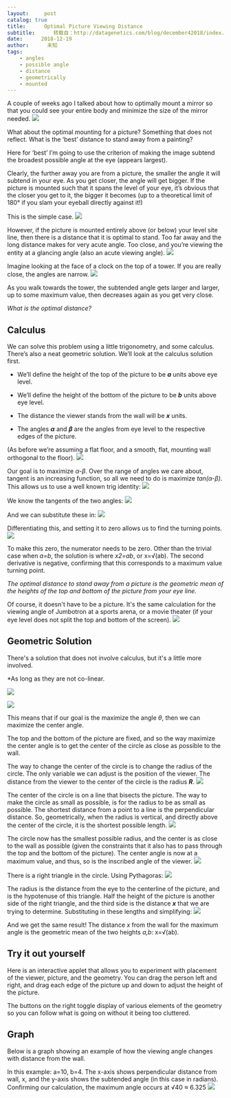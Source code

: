 ```yaml
---
layout:     post
catalog: true
title:      Optimal Picture Viewing Distance
subtitle:      转载自：http://datagenetics.com/blog/december42018/index.html
date:      2018-12-19
author:      未知
tags:
    - angles
    - possible angle
    - distance
    - geometrically
    - mounted
---
```


A couple of weeks ago I talked about how to optimally mount a mirror so that you could see your entire body and minimize the size of the mirror needed.
![](http://datagenetics.com/blog/december42018/ill.png)


What about the optimal mounting for a picture? Something that does not reflect. What is the ‘best’ distance to stand away from a painting?

Here for ‘best’ I’m going to use the criterion of making the image subtend the broadest possible angle at the eye (appears largest).

Clearly, the further away you are from a picture, the smaller the angle it will subtend in your eye. As you get closer, the angle will get bigger. If the picture is mounted such that it spans the level of your eye, it’s obvious that the closer you get to it, the bigger it becomes (up to a theoretical limit of 180° if you slam your eyeball directly against it!)

This is the simple case.
![](http://datagenetics.com/blog/december42018/dp.png)


However, if the picture is mounted entirely above (or below) your level site line, then there is a distance that it is optimal to stand. Too far away and the long distance makes for very acute angle. Too close, and you’re viewing the entity at a glancing angle (also an acute viewing angle).
![](http://datagenetics.com/blog/december42018/lu.png)


Imagine looking at the face of a clock on the top of a tower. If you are really close, the angles are narrow.
![](http://datagenetics.com/blog/december42018/ct.png)


As you walk towards the tower, the subtended angle gets larger and larger, up to some maximum value, then decreases again as you get very close.

*What is the optimal distance?*

## Calculus

We can solve this problem using a little trigonometry, and some calculus. There’s also a neat geometric solution. We’ll look at the calculus solution first.

- We’ll define the height of the top of the picture to be ***a*** units above eye level.

- We’ll define the height of the bottom of the picture to be ***b*** units above eye level.

- The distance the viewer stands from the wall will be ***x*** units.

- The angles ***α*** and ***β*** are the angles from eye level to the respective edges of the picture.


(As before we’re assuming a flat floor, and a smooth, flat, mounting wall orthogonal to the floor).
![](http://datagenetics.com/blog/december42018/cal.png)


Our goal is to maximize *α-β*. Over the range of angles we care about, tangent is an increasing function, so all we need to do is maximize *tan(α-β)*. This allows us to use a well known trig identity:
![](http://datagenetics.com/blog/december42018/eq0.png)


We know the tangents of the two angles:
![](http://datagenetics.com/blog/december42018/eq1.png)


And we can substitute these in:
![](http://datagenetics.com/blog/december42018/eq2.png)


Differentiating this, and setting it to zero allows us to find the turning points.
![](http://datagenetics.com/blog/december42018/eq3.png)


To make this zero, the numerator needs to be zero. Other than the trivial case when *a=b*, the solution is where *x2=ab*, or x=√(ab). The second derivative is negative, confirming that this corresponds to a maximum value turning point.

*The optimal distance to stand away from a picture is the geometric mean of the heights of the top and bottom of the picture from your eye line.*

Of course, it doesn't have to be a picture. It's the same calculation for the viewing angle of Jumbotron at a sports arena, or a movie theater (if your eye level does not split the top and bottom of the screen).
![](http://datagenetics.com/blog/december42018/stadium.jpg)


## Geometric Solution

There's a solution that does not involve calculus, but it's a little more involved.

*As long as they are not co-linear.

![](http://datagenetics.com/blog/december42018/g1.png)

![](http://datagenetics.com/blog/december42018/g2.png)


This means that if our goal is the maximize the angle *θ*, then we can maximize the center angle.

The top and the bottom of the picture are fixed, and so the way maximize the center angle is to get the center of the circle as close as possible to the wall.

The way to change the center of the circle is to change the radius of the circle. The only variable we can adjust is the position of the viewer. The distance from the viewer to the center of the circle is the radius ***R***.
![](http://datagenetics.com/blog/december42018/g3.png)


The center of the circle is on a line that bisects the picture. The way to make the circle as small as possible, is for the radius to be as small as possible. The shortest distance from a point to a line is the perpendicular distance. So, geometrically, when the radius is vertical, and directly above the center of the circle, it is the shortest possible length.
![](http://datagenetics.com/blog/december42018/g4.png)


The circle now has the smallest possible radius, and the center is as close to the wall as possible (given the constraints that it also has to pass through the top and the bottom of the picture). The center angle is now at a maximum value, and thus, so is the inscribed angle of the viewer. 
![](http://datagenetics.com/blog/december42018/g5.png)


There is a right triangle in the circle. Using Pythagoras:
![](http://datagenetics.com/blog/december42018/er1.png)


The radius is the distance from the eye to the centerline of the picture, and is the hypotenuse of this triangle. Half the height of the picture is another side of the right triangle, and the third side is the distance ***x*** that we are trying to determine. Substituting in these lengths and simplifying: 
![](http://datagenetics.com/blog/december42018/er2.png)


And we get the same result! The distance *x* from the wall for the maximum angle is the geometric mean of the two heights *a,b*: x=√(ab).

## Try it out yourself

Here is an interactive applet that allows you to experiment with placement of the viewer, picture, and the geometry. You can drag the person left and right, and drag each edge of the picture up and down to adjust the height of the picture.






The buttons on the right toggle display of various elements of the geometry so you can follow what is going on without it being too cluttered.

## Graph

Below is a graph showing an example of how the viewing angle changes with distance from the wall.

In this example: a=10, b=4. The x-axis shows perpendicular distance from wall, x, and the y-axis shows the subtended angle (in this case in radians). Confirming our calculation, the maximum angle occurs at √40 ≈ 6.325
![](http://datagenetics.com/blog/december42018/gp1.png)










